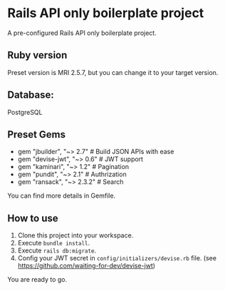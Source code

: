 # Rails API only boilerplate project

A pre-configured Rails API only boilerplate project.

## Ruby version
Preset version is MRI 2.5.7, but you can change it to your target version.

## Database:
PostgreSQL

## Preset Gems
* gem "jbuilder", "~> 2.7" # Build JSON APIs with ease
* gem "devise-jwt", "~> 0.6" # JWT support
* gem "kaminari", "~> 1.2" # Pagination
* gem "pundit", "~> 2.1" # Authrization
* gem "ransack", "~> 2.3.2" # Search

You can find more details in Gemfile.

## How to use
1. Clone this project into your workspace.
2. Execute ```bundle install```.
3. Execute ```rails db:migrate```.
4. Config your JWT secret in ```config/initializers/devise.rb``` file. (see https://github.com/waiting-for-dev/devise-jwt)

You are ready to go.
